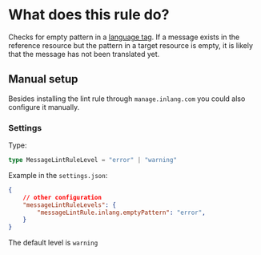 # What does this rule do?

Checks for empty pattern in a [language tag](https://inlang.com/m/8y8sxj09/library-inlang-languageTag). If a message exists in the reference resource but the pattern in a target resource is empty, it is likely that the message has not been translated yet.

## Manual setup

Besides installing the lint rule through `manage.inlang.com` you could also configure it manually.

### Settings

Type:
```ts
type MessageLintRuleLevel = "error" | "warning"
```

Example in the `settings.json`:
```json
{
    // other configuration
    "messageLintRuleLevels": {
		"messageLintRule.inlang.emptyPattern": "error",
	}
}
```

The default level is `warning`
